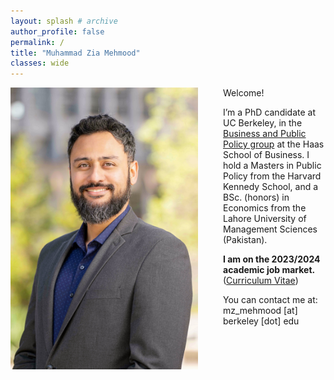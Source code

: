 ```yaml
---
layout: splash # archive
author_profile: false
permalink: /
title: "Muhammad Zia Mehmood"
classes: wide
---
```


<img src="/images/zia.jpg" width="300" align="left" style="display: block; margin-right: 40px;" /> 

Welcome!

I’m a PhD candidate at UC Berkeley, in the [Business and Public Policy group]("https://haas.berkeley.edu/bpp) at the Haas School of Business. I hold a Masters in Public Policy from the Harvard Kennedy School, and a BSc. (honors) in Economics from the Lahore University of Management Sciences (Pakistan).

**I am on the 2023/2024 academic job market.** ([Curriculum Vitae](https://ziamehmood.com/files/zia_20220929_cv.pdf))

You can contact me at: mz_mehmood [at] berkeley [dot] edu
